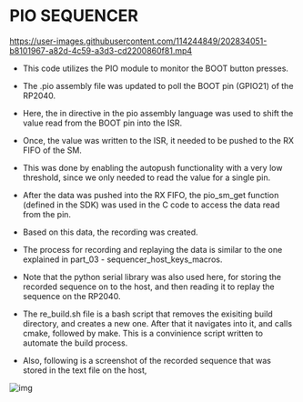 # PIO SEQUENCER


https://user-images.githubusercontent.com/114244849/202834051-b8101967-a82d-4c59-a3d3-cd2200860f81.mp4


- This code utilizes the PIO module to monitor the BOOT button presses.

- The .pio assembly file was updated to poll the BOOT pin (GPIO21) of the RP2040.

- Here, the in directive in the pio assembly language was used to shift the value read from the BOOT pin into the ISR.
- Once, the value was written to the ISR, it needed to be pushed to the RX FIFO of the SM.
- This was done by enabling the autopush functionality with a very low threshold, since we only needed to read the value for a single pin.
- After the data was pushed into the RX FIFO, the pio_sm_get function (defined in the SDK) was used in the C code to access the data read from the pin.
- Based on this data, the recording was created.
- The process for recording and replaying the data is similar to the one explained in part_03 - sequencer_host_keys_macros.
- Note that the python serial library was also used here, for storing the recorded sequence on to the host, and then reading it to replay the sequence on the RP2040.
- The re_build.sh file is a bash script that removes the exisiting build directory, and creates a new one. After that it navigates into it, and calls cmake, followed by make. This is a convinience script written to automate the build process.
- Also, following is a screenshot of the recorded sequence that was stored in the text file on the host,




![img](https://user-images.githubusercontent.com/114244849/202834156-4e9f9b10-c8cd-4bef-9e85-05b6ec56f442.JPG)

